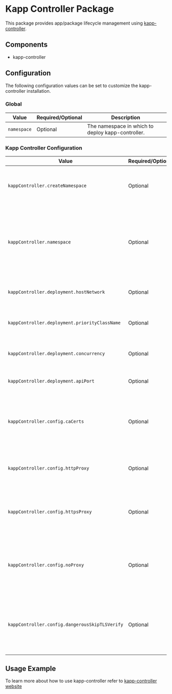 # Kapp Controller Package

This package provides app/package lifecycle management using [kapp-controller](https://carvel.dev/kapp-controller/).

## Components

* kapp-controller

## Configuration

The following configuration values can be set to customize the kapp-controller installation.

### Global

| Value | Required/Optional | Description |
|-------|-------------------|-------------|
| `namespace` | Optional | The namespace in which to deploy kapp-controller. |

### Kapp Controller Configuration

| Value | Required/Optional | Description |
|-------|-------------------|-------------|
| `kappController.createNamespace` | Optional | A boolean that indicates whether to create the namespace specified. Default value is `true`. |
| `kappController.namespace` | Optional | The namespace value used by older templates, will overwrite will top level namespace of present, keep for backward compatibility. Default value is `null`. |
| `kappController.deployment.hostNetwork` | Optional | HostNetwork of kapp-controller deployment. Default is `null`. |
| `kappController.deployment.priorityClassName` | Optional | priorityClassName of kapp-controller deployment. Default value is `null`. |
| `kappController.deployment.concurrency` | Optional | concurrency of kapp-controller deployment. Default is `4`. |
| `kappController.deployment.apiPort` | Optional | Bind port for kapp-controller API. Default is `10350`. |
| `kappController.config.caCerts` | Optional | A cert chain of trusted ca certs. These will be added to the system-wide cert pool of trusted ca's. Default value is `""`. |
| `kappController.config.httpProxy` | Optional | The url/ip of a proxy for kapp controller to use when making network requests. Default is `""`. |
| `kappController.config.httpsProxy` | Optional | The url/ip of a tls capable proxy for kapp controller to use when making network requests. Default value is `""`. |
| `kappController.config.noProxy` | Optional | A comma delimited list of domain names which kapp controller should bypass the proxy for when making requests. Default is `""`. |
| `kappController.config.dangerousSkipTLSVerify` | Optional | A comma delimited list of hostnames for which kapp controller should skip TLS verification. Default value is `""`. |

## Usage Example

To learn more about how to use kapp-controller refer to [kapp-controller website](https://carvel.dev/kapp-controller/)
